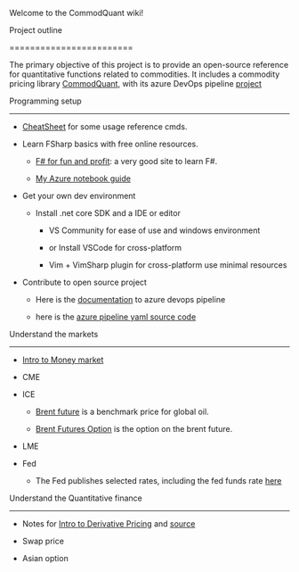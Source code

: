 Welcome to the CommodQuant wiki!



Project outline

========================



The primary objective of this project is to provide an open-source reference for quantitative functions related to commodities. It includes a commodity pricing library [CommodQuant](https://github.com/xqguo/CommodQuant), with its azure DevOps pipeline [project](https://dev.azure.com/guoxiaoq/CommodQuant)





Programming setup

----------

* [CheatSheet](https://xqguo.github.io/CommodQuant/CheatSheet.html) for some usage reference cmds.



* Learn FSharp basics with free online resources.

  * [F# for fun and profit](https://fsharpforfunandprofit.com): a very good site to learn F#.

  * [My Azure notebook guide](https://xqguo.github.io/CommodQuant/aznotebook.html)



* Get your own dev environment

  * Install .net core SDK and a IDE or editor

    * VS Community for ease of use and windows environment

    * or Install VSCode for cross-platform

    * Vim + VimSharp plugin for cross-platform use minimal resources

* Contribute to open source project

  * Here is the [documentation](https://docs.microsoft.com/en-us/azure/devops/pipelines/?view=azure-devops) to azure devops pipeline  

  * here is the [azure pipeline yaml source code](https://github.com/microsoft/azure-pipelines-yaml/)



Understand the markets

-----------------



* [Intro to Money market](https://docs.google.com/presentation/d/e/2PACX-1vSBtq-1KcZtVHhFnpL0sCLaqKtg5m2FpPKly7bN6X6hPmg5T-Blxo3xD6PTeBFmQt1TJDlJ5x9pZXF0/pub?start=false&loop=false&delayms=3000)



* CME

* ICE

  * [Brent future](https://www.theice.com/products/219/Brent-Crude-Futures) is a benchmark price for global oil.

  * [Brent Futures Option](https://www.theice.com/products/218/Brent-Crude-American-style-Option) is the option on the brent future.  

* LME

* Fed

  * The Fed publishes selected rates, including the fed funds rate [here](https://www.federalreserve.gov/releases/h15/)



Understand the Quantitative finance

------------------



* Notes for [Intro to Derivative Pricing](https://xqguo.github.io/intro.pdf) and [source](https://xqguo.github.io/intro.tex)

* Swap price

* Asian option
